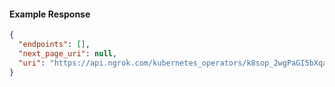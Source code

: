 <!-- Code generated for API Clients. DO NOT EDIT. -->

#### Example Response

```json
{
  "endpoints": [],
  "next_page_uri": null,
  "uri": "https://api.ngrok.com/kubernetes_operators/k8sop_2wgPaGI5bXqaQUHAg9K69D7AiuT/bound_endpoints"
}
```
